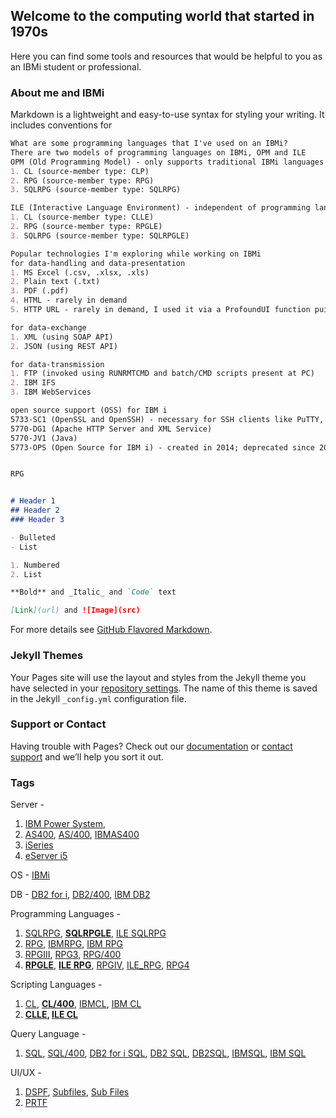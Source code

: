 ## Welcome to the computing world that started in 1970s

Here you can find some tools and resources that would be helpful to you as an IBMi student or professional.

### About me and IBMi

Markdown is a lightweight and easy-to-use syntax for styling your writing. It includes conventions for

```markdown
What are some programming languages that I've used on an IBMi?
There are two models of programming languages on IBMi, OPM and ILE
OPM (Old Programming Model) - only supports traditional IBMi languages (like CL, RPG, SQLRPG etc.)
1. CL (source-member type: CLP)
2. RPG (source-member type: RPG)
3. SQLRPG (source-member type: SQLRPG)

ILE (Interactive Language Environment) - independent of programming language, hence supports collaboration with newer languages as well (like C, C++, Java, PHP, Node.js, Python etc.)
1. CL (source-member type: CLLE)
2. RPG (source-member type: RPGLE)
3. SQLRPG (source-member type: SQLRPGLE)

Popular technologies I'm exploring while working on IBMi
for data-handling and data-presentation
1. MS Excel (.csv, .xlsx, .xls)
2. Plain text (.txt)
3. PDF (.pdf)
4. HTML - rarely in demand
5. HTTP URL - rarely in demand, I used it via a ProfoundUI function pui.openURL

for data-exchange
1. XML (using SOAP API)
2. JSON (using REST API)

for data-transmission
1. FTP (invoked using RUNRMTCMD and batch/CMD scripts present at PC)
2. IBM IFS
3. IBM WebServices

open source support (OSS) for IBM i
5733-SC1 (OpenSSL and OpenSSH) - necessary for SSH clients like PuTTY, Code For i (VSCode Pkg)
5770-DG1 (Apache HTTP Server and XML Service)
5770-JV1 (Java)
5773-OPS (Open Source for IBM i) - created in 2014; deprecated since 2019-12-15; not supported beyond 7.2; use RPM-based open source pkgs


RPG


# Header 1
## Header 2
### Header 3

- Bulleted
- List

1. Numbered
2. List

**Bold** and _Italic_ and `Code` text

[Link](url) and ![Image](src)
```

For more details see [GitHub Flavored Markdown](https://guides.github.com/features/mastering-markdown/).

### Jekyll Themes

Your Pages site will use the layout and styles from the Jekyll theme you have selected in your [repository settings](https://github.com/bojasv/1970/settings). The name of this theme is saved in the Jekyll `_config.yml` configuration file.

### Support or Contact

Having trouble with Pages? Check out our [documentation](https://help.github.com/categories/github-pages-basics/) or [contact support](https://github.com/contact) and we’ll help you sort it out.

### Tags 

Server - 
1. [IBM Power System](https://github.com/topics/ibm-power-system), 
2. [AS400](https://github.com/topics/as400), [AS/400](https://github.com/topics/as-400), [IBMAS400](https://github.com/topics/ibmas400)
3. [iSeries](https://github.com/topics/iseries)
4. [eServer i5](https://github.com/topics/eServer-i5)

OS - [IBMi](https://github.com/topics/ibmi) 

DB - [DB2 for i](https://github.com/topics/db2-for-i), [DB2/400](https://github.com/topics/db2-400), [IBM DB2](https://github.com/topics/ibm-db2)

Programming Languages - 
1. [SQLRPG](https://github.com/topics/sqlrpg), **[SQLRPGLE](https://github.com/topics/sqlrpgle)**, [ILE SQLRPG](https://github.com/topics/ile-sqlrpg)
2. [RPG](https://github.com/topics/rpg), [IBMRPG](https://github.com/topics/ibmrpg), [IBM RPG](https://github.com/topics/ibm-rpg)
3. [RPGIII](https://github.com/topics/rpgiii), [RPG3](https://github.com/topics/rpg3), [RPG/400](https://github.com/topics/rpg-400)
4. **[RPGLE](https://github.com/topics/rpgle)**, **[ILE RPG](https://github.com/topics/ile-rpg)**, [RPGIV](https://github.com/topics/rpgiv), [ILE_RPG](https://github.com/topics/ile_rpg), [RPG4](https://github.com/topics/rpg4)

Scripting Languages -
1. [CL](https://github.com/topics/cl), **[CL/400](https://github.com/topics/cl-400)**, [IBMCL](https://github.com/topics/ibmcl), [IBM CL](https://github.com/topics/ibm-cl)
2. **[CLLE](https://github.com/topics/clle), [ILE CL](https://github.com/topics/ile-cl)**

Query Language - 
1. [SQL](https://github.com/topics/sql), [SQL/400](https://github.com/topics/sql-400), [DB2 for i SQL](https://github.com/topics/db2-for-i-sql), [DB2 SQL](https://github.com/topics/db2-sql), [DB2SQL](https://github.com/topics/db2sql), [IBMSQL](https://github.com/topics/ibmsql), [IBM SQL](https://github.com/topics/ibm-sql)

UI/UX - 
1. [DSPF](https://github.com/topics/dspf), [Subfiles](https://github.com/topics/subfiles), [Sub Files](https://github.com/topics/sub-files)
2. [PRTF](https://github.com/topics/prtf)
